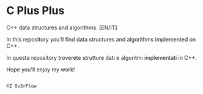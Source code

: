 # C Plus Plus
C++ data structures and algorithms. [EN/IT]

In this repository you'll find data structures and algorithms implemented on C++.

In questa repository troverete strutture dati e algoritmi implementati in C++.

Hope you'll enjoy my work!
                                                                     
                                                                                                  ©Z Ov3rFlow
